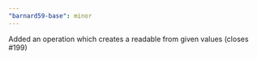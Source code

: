```yaml
---
"barnard59-base": minor
---
```


Added an operation which creates a readable from given values (closes #199)

